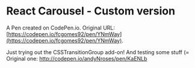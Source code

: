 # React Carousel - Custom version

A Pen created on CodePen.io. Original URL: [https://codepen.io/fcgomes92/pen/YNmWay](https://codepen.io/fcgomes92/pen/YNmWay).

Just trying out the CSSTransitionGroup add-on!
And testing some stuff (=
Original one: http://codepen.io/andyNroses/pen/KaENLb